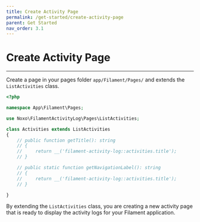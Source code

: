 ```yaml
---
title: Create Activity Page
permalink: /get-started/create-activity-page
parent: Get Started
nav_order: 3.1
---
```


# Create Activity Page

____

Create a page in your pages folder `app/Filament/Pages/` and extends the `ListActivities` class.

```php
<?php

namespace App\Filament\Pages;

use Noxo\FilamentActivityLog\Pages\ListActivities;

class Activities extends ListActivities
{
    // public function getTitle(): string
    // {
    //     return __('filament-activity-log::activities.title');
    // }

    // public static function getNavigationLabel(): string
    // {
    //     return __('filament-activity-log::activities.title');
    // }

}
```

By extending the `ListActivities` class, you are creating a new activity page that is ready to display the activity logs for your Filament application.
